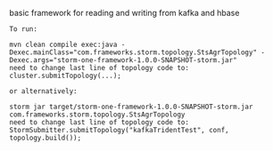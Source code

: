 basic framework for reading and writing from kafka and hbase

    To run:

    mvn clean compile exec:java -Dexec.mainClass="com.frameworks.storm.topology.StsAgrTopology" -Dexec.args="storm-one-framework-1.0.0-SNAPSHOT-storm.jar"
    need to change last line of topology code to: cluster.submitTopology(...);

    or alternatively:

    storm jar target/storm-one-framework-1.0.0-SNAPSHOT-storm.jar com.frameworks.storm.topology.StsAgrTopology
    need to change last line of topology code to: StormSubmitter.submitTopology("kafkaTridentTest", conf, topology.build());

